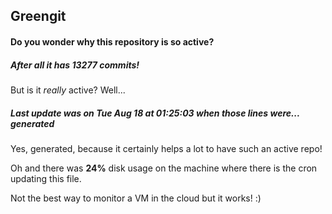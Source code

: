 ## Greengit

#### Do you wonder why this repository is so active?

##### After all it has 13277 commits!

But is it *really* active? Well...

##### Last update was on Tue Aug 18 at 01:25:03 when those lines were... generated

Yes, generated, because it certainly helps a lot to have such an active repo!

Oh and there was **24%** disk usage on the machine
where there is the cron updating this file.

Not the best way to monitor a VM in the cloud but it works! :)

